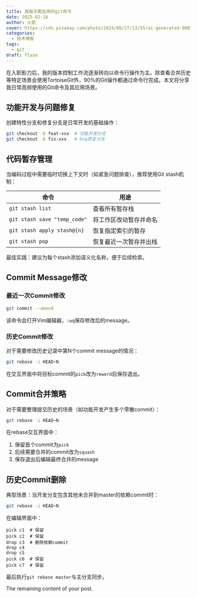 ```yaml
---
title: 我每天都在用的git命令
date: 2025-02-16
author: 火箭
cover: https://cdn.pixabay.com/photo/2024/08/27/13/55/ai-generated-9001692_1280.jpg
categories:
  - 技术博客
tags:
  - git
draft: flase
---
```



<!--more-->
在入职影刀后，我的版本控制工作流逐渐转向以命令行操作为主。除查看合并历史等特定场景会使用TortoiseGit外，90%的Git操作都通过命令行完成。本文将分享我日常高频使用的Git命令及其应用场景。

## 功能开发与问题修复

创建特性分支和修复分支是日常开发的基础操作：
```bash
git checkout -b feat-xxx  # 功能开发分支
git checkout -b fix-xxx   # bug修复分支
```

## 代码暂存管理

当编码过程中需要临时切换上下文时（如紧急问题排查），推荐使用Git stash机制：

| 命令 | 用途 |
|------|------|
| `git stash list` | 查看所有暂存栈 |
| `git stash save "temp_code"` | 将工作区改动暂存并命名 |
| `git stash apply stash@{n}` | 恢复指定索引的暂存 |
| `git stash pop` | 恢复最近一次暂存并出栈 |

最佳实践：建议为每个stash添加语义化名称，便于后续检索。

## Commit Message修改

### 最近一次Commit修改
```bash
git commit --amend
```
该命令会打开Vim编辑器，`:wq`保存修改后的message。

### 历史Commit修改
对于需要修改历史记录中第N个commit message的情况：
```bash
git rebase -i HEAD~N
```
在交互界面中将目标commit的`pick`改为`reword`后保存退出。

## Commit合并策略

对于需要整理提交历史的场景（如功能开发产生多个零散commit）：
```bash
git rebase -i HEAD~N
```
在rebase交互界面中：
1. 保留首个commit为`pick`
2. 后续需要合并的commit改为`squash`
3. 保存退出后编辑最终合并的message

## 历史Commit删除

典型场景：当开发分支包含其他未合并到master的依赖commit时：
```bash
git rebase -i HEAD~N
```
在编辑界面中：
```git
pick c1  # 保留
pick c2  # 保留
drop c3  # 删除依赖commit
drop c4
drop c5
pick c6  # 保留
pick c7  # 保留
```
最后执行`git rebase master`与主分支同步。

The remaining content of your post.
